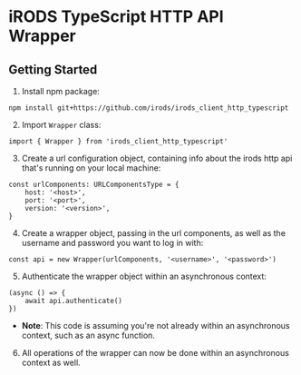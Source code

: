 # iRODS TypeScript HTTP API Wrapper

## Getting Started

1. Install npm package: 

```
npm install git+https://github.com/irods/irods_client_http_typescript
```

2. Import `Wrapper` class:

```
import { Wrapper } from 'irods_client_http_typescript'
```

3. Create a url configuration object, containing info about the irods http api that's running on your local machine:

```
const urlComponents: URLComponentsType = {
    host: '<host>',
    port: '<port>',
    version: '<version>',
}
```

4. Create a wrapper object, passing in the url components, as well as the username and password you want to log in with:
```
const api = new Wrapper(urlComponents, '<username>', '<password>')
```

5. Authenticate the wrapper object within an asynchronous context:

```
(async () => {
    await api.authenticate()
})
```

- **Note**: This code is assuming you're not already within an asynchronous context, such as an async function. 

6. All operations of the wrapper can now be done within an asynchronous context as well.